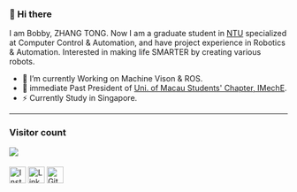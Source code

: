 ### 👋 Hi there 
I am Bobby, ZHANG TONG. Now I am a graduate student in [NTU](https://www.ntu.edu.sg/) specialized at Computer Control & Automation, and have project experience in Robotics & Automation. Interested in making life SMARTER by creating various robots. 


- 🔭 I’m currently Working on Machine Vison & ROS.
- 🍔 immediate Past President of  [Uni. of Macau Students' Chapter, IMechE](https://www.instagram.com/imeche_umsu/).
- ⚡ Currently Study in Singapore.


<hr />

### Visitor count
<img src="https://profile-counter.glitch.me/BobbyZhang073/count.svg" />

####

<a href="https://www.instagram.com/zhangt073/" target="_blank"><img src="https://raw.githubusercontent.com/arturssmirnovs/arturssmirnovs/master/ig.png" alt="Instagram" width="30"></a>
<a href="https://www.linkedin.com/in/tong-zhang-399891227/" target="_blank"><img src="https://raw.githubusercontent.com/arturssmirnovs/arturssmirnovs/master/in.png" alt="LinkedIn" width="30"></a>
<a href="https://github.com/BobbyZhang073/" target="_blank"><img src="https://raw.githubusercontent.com/arturssmirnovs/arturssmirnovs/master/git.png" alt="GitHub" width="30"></a>
